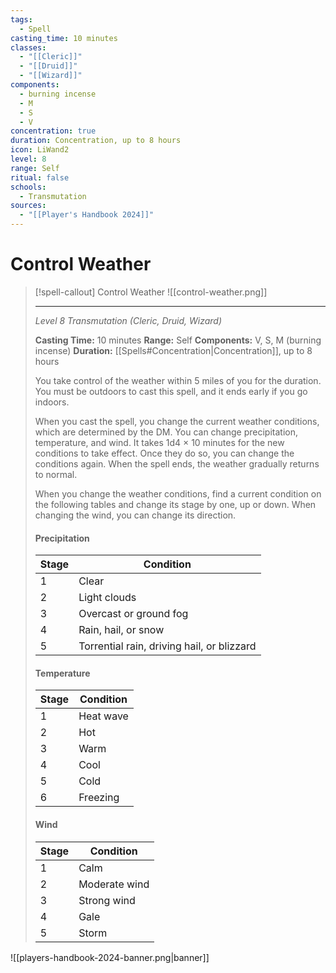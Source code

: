 ```yaml
---
tags:
  - Spell
casting_time: 10 minutes
classes:
  - "[[Cleric]]"
  - "[[Druid]]"
  - "[[Wizard]]"
components:
  - burning incense
  - M
  - S
  - V
concentration: true
duration: Concentration, up to 8 hours
icon: LiWand2
level: 8
range: Self
ritual: false
schools:
  - Transmutation
sources:
  - "[[Player's Handbook 2024]]"
---
```


# Control Weather

>[!spell-callout] Control Weather
>![[control-weather.png]]
>
>---
>_Level 8 Transmutation (Cleric, Druid, Wizard)_
>
>**Casting Time:** 10 minutes
>**Range:** Self
>**Components:** V, S, M (burning incense)
>**Duration:** [[Spells#Concentration\|Concentration]], up to 8 hours
>
>You take control of the weather within 5 miles of you for the duration. You must be outdoors to cast this spell, and it ends early if you go indoors.
>
>When you cast the spell, you change the current weather conditions, which are determined by the DM. You can change precipitation, temperature, and wind. It takes 1d4 × 10 minutes for the new conditions to take effect. Once they do so, you can change the conditions again. When the spell ends, the weather gradually returns to normal.
>
>When you change the weather conditions, find a current condition on the following tables and change its stage by one, up or down. When changing the wind, you can change its direction.
>
>#### Precipitation
>
>|Stage|Condition|
>|---|---|
>|1|Clear|
>|2|Light clouds|
>|3|Overcast or ground fog|
>|4|Rain, hail, or snow|
>|5|Torrential rain, driving hail, or blizzard|
>
>#### Temperature
>
>|Stage|Condition|
>|---|---|
>|1|Heat wave|
>|2|Hot|
>|3|Warm|
>|4|Cool|
>|5|Cold|
>|6|Freezing|
>
>#### Wind
>
>|Stage|Condition|
>|---|---|
>|1|Calm|
>|2|Moderate wind|
>|3|Strong wind|
>|4|Gale|
>|5|Storm|

![[players-handbook-2024-banner.png|banner]]
